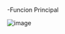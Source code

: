-Funcion Principal

![image](https://user-images.githubusercontent.com/95943858/236299912-79665e88-97ff-4947-a109-3e915f9ada7b.png)
